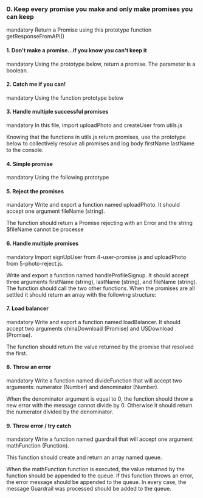 ### 0. Keep every promise you make and only make promises you can keep
mandatory
Return a Promise using this prototype function getResponseFromAPI()

#### 1. Don't make a promise...if you know you can't keep it
mandatory
Using the prototype below, return a promise. The parameter is a boolean.

#### 2. Catch me if you can!
mandatory
Using the function prototype below

#### 3. Handle multiple successful promises
mandatory
In this file, import uploadPhoto and createUser from utils.js

Knowing that the functions in utils.js return promises, use the prototype below to collectively resolve all promises and log body firstName lastName to the console.

#### 4. Simple promise
mandatory
Using the following prototype

#### 5. Reject the promises
mandatory
Write and export a function named uploadPhoto. It should accept one argument fileName (string).

The function should return a Promise rejecting with an Error and the string $fileName cannot be processe

#### 6. Handle multiple promises
mandatory
Import signUpUser from 4-user-promise.js and uploadPhoto from 5-photo-reject.js.

Write and export a function named handleProfileSignup. It should accept three arguments firstName (string), lastName (string), and fileName (string). The function should call the two other functions. When the promises are all settled it should return an array with the following structure:

#### 7. Load balancer
mandatory
Write and export a function named loadBalancer. It should accept two arguments chinaDownload (Promise) and USDownload (Promise).

The function should return the value returned by the promise that resolved the first.

#### 8. Throw an error
mandatory
Write a function named divideFunction that will accept two arguments: numerator (Number) and denominator (Number).

When the denominator argument is equal to 0, the function should throw a new error with the message cannot divide by 0. Otherwise it should return the numerator divided by the denominator.

#### 9. Throw error / try catch
mandatory
Write a function named guardrail that will accept one argument mathFunction (Function).

This function should create and return an array named queue.

When the mathFunction function is executed, the value returned by the function should be appended to the queue. If this function throws an error, the error message should be appended to the queue. In every case, the message Guardrail was processed should be added to the queue.
